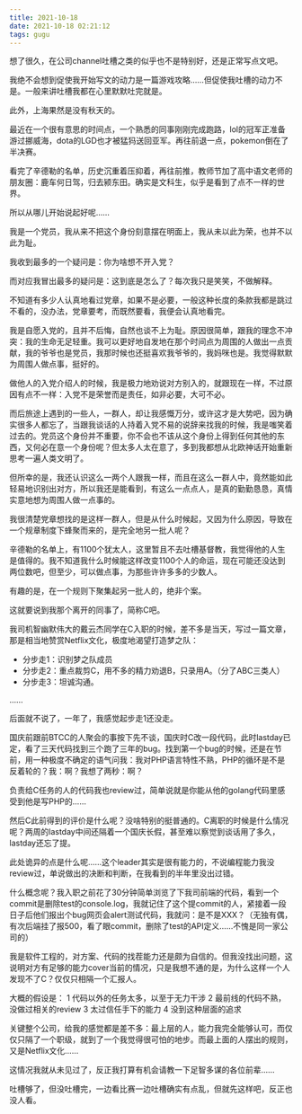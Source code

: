 ```yaml
---
title: 2021-10-18
date: 2021-10-18 02:21:12
tags: gugu
---
```


想了很久，在公司channel吐槽之类的似乎也不是特别好，还是正常写点文吧。

我绝不会想到促使我开始写文的动力是一篇游戏攻略……但促使我吐槽的动力不是。一般来讲吐槽我都在心里默默吐完就是。

此外，上海果然是没有秋天的。

最近在一个很有意思的时间点，一个熟悉的同事刚刚完成跑路，lol的冠军正准备游过挪威海，dota的LGD也才被猛犸送回亚军。再往前退一点，pokemon倒在了半决赛。

看完了辛德勒的名单，历史沉重着压抑着，再往前推，教师节加了高中语文老师的朋友圈：鹿车何日驾，归去颍东田。确实是文科生，似乎是看到了点不一样的世界。

所以从哪儿开始说起好呢……

我是一个党员，我从来不把这个身份刻意摆在明面上，我从未以此为荣，也并不以此为耻。

我收到最多的一个疑问是：你为啥想不开入党？

而对应我冒出最多的疑问是：这到底是怎么了？每次我只是笑笑，不做解释。

不知道有多少人认真地看过党章，如果不是必要，一般这种长度的条款我都是跳过不看的，没办法，党章要考，而既然要看，我便会认真地看完。

我是自愿入党的，且并不后悔，自然也谈不上为耻。原因很简单，跟我的理念不冲突：我的生命无足轻重。我可以更好地自发地在那个时间点为周围的人做出一点贡献，我的爷爷也是党员，我那时候也还挺喜欢我爷爷的，我妈咪也是。我觉得默默为周围人做点事，挺好的。

做他人的入党介绍人的时候，我是极力地劝说对方别入的，就跟现在一样，不过原因有点不一样：入党不是荣誉而是责任，如非必要，大可不必。

而后旅途上遇到的一些人，一群人，却让我感慨万分，或许这才是大势吧，因为确实很多人都忘了，当跟我谈话的人持着入党不易的说辞来找我的时候，我是嗤笑着过去的。党员这个身份并不重要，你不会也不该从这个身份上得到任何其他的东西，又何必在意一个身份呢？但太多人太在意了，多到我都想从北欧神话开始重新思考一遍人类文明了。

但所幸的是，我还认识这么一两个人跟我一样，而且在这么一群人中，竟然能如此轻易地识别出对方，所以我还是能看到，有这么一点点人，是真的勤勤恳恳，真情实意地想为周围人做一点事的。

我很清楚党章想找的是这样一群人，但是从什么时候起，又因为什么原因，导致在一个规章制度下蜂聚而来的，是完全地另一批人呢？

辛德勒的名单上，有1100个犹太人，这里暂且不去吐槽基督教，我觉得他的人生是值得的。我不知道我什么时候能这样改变1100个人的命运，现在可能还没达到两位数吧，但至少，可以做点事，为那些许许多多的少数人。

有趣的是，在一个规则下聚集起另一批人的，绝非个案。

这就要说到我那个离开的同事了，简称C吧。

我司机智幽默伟大的戴云杰同学在C入职的时候，差不多是当天，写过一篇文章，那是相当地赞赏Netflix文化，极度地渴望打造梦之队：

+ 分步走1：识别梦之队成员
+ 分步走2：重点裁剪C，用不多的精力劝退B，只录用A。（分了ABC三类人）
+ 分步走3：坦诚沟通。

……

后面就不说了，一年了，我感觉起步走1还没走。

国庆前跟前BTCC的人聚会的事按下先不谈，国庆时C改一段代码，此时lastday已定，看了三天代码找到三个跑了三年的bug。找到第一个bug的时候，还是在节前，用一种极度不确定的语气问我：我对PHP语言特性不熟，PHP的循环是不是反着轮的？我：啊？我想了两秒：啊？

负责给C任务的人的代码我也review过，简单说就是你能从他的golang代码里感受到他是写PHP的……

然后C此前得到的评价是什么呢？没啥特别的挺普通的。C离职的时候是什么情况呢？两周的lastday中间还隔着一个国庆长假，甚至难以察觉到谈话用了多久，lastday还忘了提。

此处诡异的点是什么呢……这个leader其实是很有能力的，不说编程能力我没review过，单说做出的决断和判断，在我看到的半年里没出过错。

什么概念呢？我入职之前花了30分钟简单浏览了下我司前端的代码，看到一个commit是删除test的console.log，我就记住了这个提commit的人，紧接着一段日子后他们报出个bug网页会alert测试代码，我就问：是不是XXX？（无独有偶，有次后端挂了报500，看了眼commit，删除了test的API定义……不愧是同一家公司的）

我是软件工程的，对方案、代码的找茬能力还是颇为自信的。但我没找出问题，这说明对方有足够的能力cover当前的情况，只是我想不通的是，为什么这样一个人发现不了C？仅仅只相隔一个汇报人。

大概的假设是：
1 代码以外的任务太多，以至于无力干涉
2 最前线的代码不熟，没做过相关的review
3 太过信任手下的能力
4 没到这种层面的追求

关键整个公司，给我的感觉都是差不多：最上层的人，能力我完全能够认可，而仅仅只隔了一个职级，就到了一个我觉得很可怕的地步。而最上面的人摆出的规则，又是Netflix文化……

这情况我就从未见过了，反正我打算有机会请教一下足智多谋的各位前辈……

吐槽够了，但没吐槽完，一边看比赛一边吐槽确实有点乱，但就先这样吧，反正也没人看。
